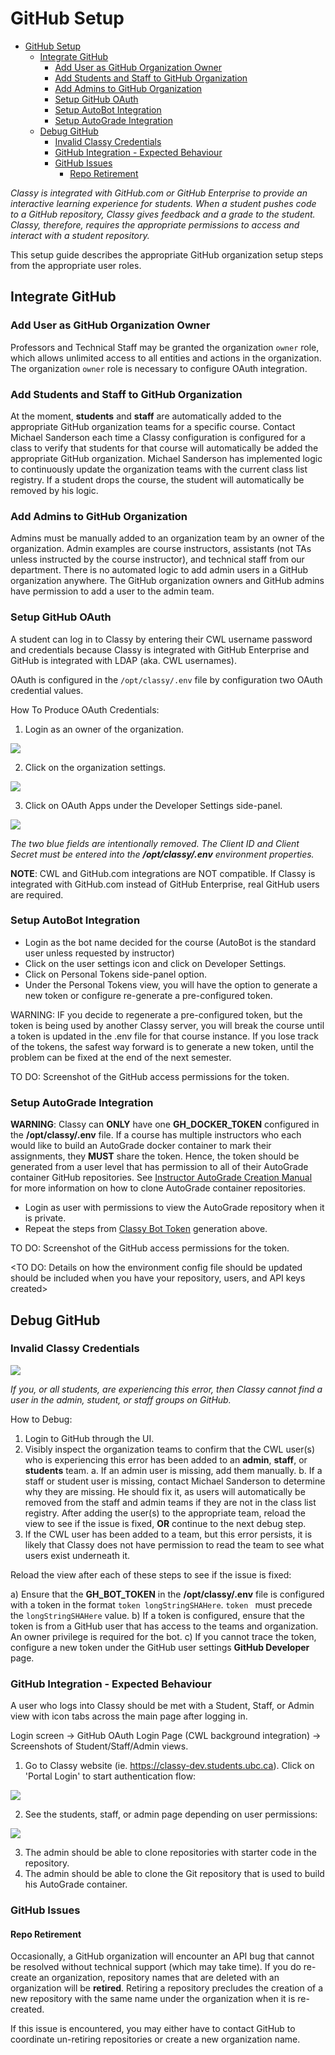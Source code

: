 # GitHub Setup

<!-- TOC depthfrom:2 -->
- [GitHub Setup](#github-setup)
  - [Integrate GitHub](#integrate-github)
    - [Add User as GitHub Organization Owner](#add-user-as-github-organization-owner)
    - [Add Students and Staff to GitHub Organization](#add-students-and-staff-to-github-organization)
    - [Add Admins to GitHub Organization](#add-admins-to-github-organization)
    - [Setup GitHub OAuth](#setup-github-oauth)
    - [Setup AutoBot Integration](#setup-autobot-integration)
    - [Setup AutoGrade Integration](#setup-autograde-integration)
  - [Debug GitHub](#debug-github)
    - [Invalid Classy Credentials](#invalid-classy-credentials)
    - [GitHub Integration - Expected Behaviour](#github-integration---expected-behaviour)
    - [GitHub Issues](#github-issues)
      - [Repo Retirement](#repo-retirement)
<!-- /TOC -->

*Classy is integrated with GitHub.com or GitHub Enterprise to provide an interactive learning experience for students. When a student pushes code to a GitHub repository, Classy gives feedback and a grade to the student. Classy, therefore, requires the appropriate permissions to access and interact with a student repository.*

This setup guide describes the appropriate GitHub organization setup steps from the appropriate user roles.

## Integrate GitHub

### Add User as GitHub Organization Owner

Professors and Technical Staff may be granted the organization `owner` role, which allows unlimited access to all entities and actions in the organization. The organization `owner` role is necessary to configure OAuth integration.

### Add Students and Staff to GitHub Organization

At the moment, **students** and **staff** are automatically added to the appropriate GitHub organization teams for a specific course. Contact Michael Sanderson each time a Classy configuration is configured for a class to verify that students for that course will automatically be added the appropriate GitHub organization. Michael Sanderson has implemented logic to continuously update the organization teams with the current class list registry. If a student drops the course, the student will automatically be removed by his logic.

### Add Admins to GitHub Organization

Admins must be manually added to an organization team by an owner of the organization. Admin examples are course instructors, assistants (not TAs unless instructed by the course instructor), and technical staff from our department. There is no automated logic to add admin users in a GitHub organization anywhere. The GitHub organization owners and GitHub admins have permission to add a user to the admin team.

### Setup GitHub OAuth

A student can log in to Classy by entering their CWL username password and credentials because Classy is integrated with GitHub Enterprise and GitHub is integrated with LDAP (aka. CWL usernames).

OAuth is configured in the `/opt/classy/.env` file by configuration two OAuth credential values.

How To Produce OAuth Credentials:

  1. Login as an owner of the organization.
  <img src="../assets/organization-profile.png">

  2. Click on the organization settings.
  <img src="../assets/organization-profile.png">

  3. Click on OAuth Apps under the Developer Settings side-panel.
  <img src="../assets/oauth-application-credentials.png">

*The two blue fields are intentionally removed. The Client ID and Client Secret must be entered into the **/opt/classy/.env** environment properties.*

**NOTE**: CWL and GitHub.com integrations are NOT compatible. If Classy is integrated with GitHub.com instead of GitHub Enterprise, real GitHub users are required.

### Setup AutoBot Integration

- Login as the bot name decided for the course (AutoBot is the standard user unless requested by instructor)
- Click on the user settings icon and click on Developer Settings.
- Click on Personal Tokens side-panel option.
- Under the Personal Tokens view, you will have the option to generate a new token or configure re-generate a pre-configured token.

WARNING: IF you decide to regenerate a pre-configured token, but the token is being used by another Classy server, you will break the course until a token is updated in the .env file for that course instance. If you lose track of the tokens, the safest way forward is to generate a new token, until the problem can be fixed at the end of the next semester.

TO DO: Screenshot of the GitHub access permissions for the token.

### Setup AutoGrade Integration

**WARNING**: Classy can **ONLY** have one **GH_DOCKER_TOKEN** configured in the **/opt/classy/.env** file. If a course has multiple instructors who each would like to build an AutoGrade docker container to mark their assignments, they **MUST** share the token. Hence, the token should be generated from a user level that has permission to all of their AutoGrade container GitHub repositories. See [Instructor AutoGrade Creation Manual](/docs/instructor/autograde.md#overview) for more information on how to clone AutoGrade container repositories.

- Login as user with permissions to view the AutoGrade repository when it is private.
- Repeat the steps from [Classy Bot Token](#classy-bot-token-steps) generation above.

TO DO: Screenshot of the GitHub access permissions for the token.

<TO DO: Details on how the environment config file should be updated should be included when you have your repository, users, and API keys created>

## Debug GitHub

### Invalid Classy Credentials

<img src="../assets/invalid-classy-credentials.png">

*If you, or all students, are experiencing this error, then Classy cannot find a user in the admin, student, or staff groups on GitHub.*

How to Debug:

  1. Login to GitHub through the UI.
  2. Visibly inspect the organization teams to confirm that the CWL user(s) who is experiencing this error has been added to an **admin**, **staff**, or **students** team.
    a. If an admin user is missing, add them manually.
    b. If a staff or student user is missing, contact Michael Sanderson to determine why they are missing. He should fix it, as users will automatically be removed from the staff and admin teams if they are not in the class list registry.
  After adding the user(s) to the appropriate team, reload the view to see if the issue is fixed, **OR** continue to the next debug step.
  3. If the CWL user has been added to a team, but this error persists, it is likely that Classy does not have permission to read the team to see what users exist underneath it.

Reload the view after each of these steps to see if the issue is fixed:

  a) Ensure that the **GH_BOT_TOKEN** in the **/opt/classy/.env** file is configured with a token in the format `token longStringSHAHere`. `token ` must precede the `longStringSHAHere` value.
  b) If a token is configured, ensure that the token is from a GitHub user that has access to the teams and organization. An owner privilege is required for the bot.
  c) If you cannot trace the token, configure a new token under the GitHub user settings **GitHub Developer** page.

### GitHub Integration - Expected Behaviour

A user who logs into Classy should be met with a Student, Staff, or Admin view with icon tabs across the main page after logging in.

Login screen → GitHub OAuth Login Page (CWL background integration) → Screenshots of Student/Staff/Admin views.

  1. Go to Classy website (ie. https://classy-dev.students.ubc.ca). Click on 'Portal Login' to start authentication flow:
  <img src="../assets/classy-login-main.png">

  2. See the students, staff, or admin page depending on user permissions:
  <img src="../assets/classy-logged-in.png">

  3. The admin should be able to clone repositories with starter code in the repository.
  4. The admin should be able to clone the Git repository that is used to build his AutoGrade container.

### GitHub Issues

#### Repo Retirement

Occasionally, a GitHub organization will encounter an API bug that cannot be resolved without technical support (which may take time). If you do re-create an organization, repository names that are deleted with an organization will be **retired**. Retiring a repository precludes the creation of a new repository with the same name under the organization when it is re-created.

If this issue is encountered, you may either have to contact GitHub to coordinate un-retiring repositories or create a new organization name.
